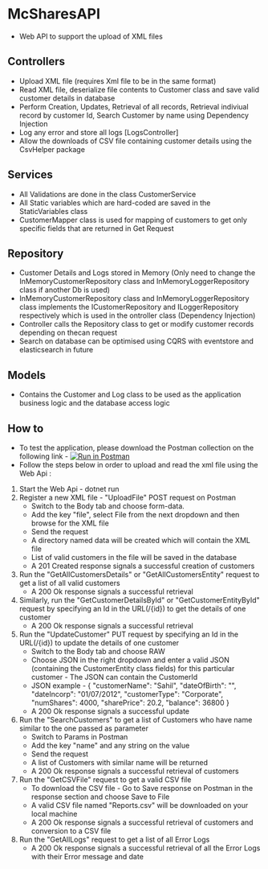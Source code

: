 # McSharesAPI
* Web API to support the upload of XML files

## Controllers
* Upload XML file (requires Xml file to be in the same format)
* Read XML file, deserialize file contents to Customer class and save valid customer details in database
* Perform Creation, Updates, Retrieval of all records, Retrieval indiviual record by customer Id, Search Customer by name using Dependency Injection
* Log any error and store all logs [LogsController]
* Allow the downloads of CSV file containing customer details using the CsvHelper package

## Services
* All Validations are done in the class CustomerService
* All Static variables which are hard-coded are saved in the StaticVariables class 
* CustomerMapper class is used for mapping of customers to get only specific fields that are returned in Get Request

## Repository
* Customer Details and Logs stored in Memory (Only need to change the InMemoryCustomerRepository class and InMemoryLoggerRepository class if another Db is used)
* InMemoryCustomerRepository class and InMemoryLoggerRepository class implements the ICustomerRepository and ILoggerRepository respectively which is used in the ontroller class (Dependency Injection)
* Controller calls the Repository class to get or modify customer records depending on thecan  request
* Search on database can be optimised using CQRS with eventstore and elasticsearch in future

## Models
* Contains the Customer and Log class to be used as the application business logic and the database access logic

## How to
* To test the application, please download the Postman collection on the following link - [![Run in Postman](https://run.pstmn.io/button.svg)](https://app.getpostman.com/run-collection/f9518d385e9b68e79eeb)
* Follow the steps below in order to upload and read the xml file using the Web Api :

1. Start the Web Api - dotnet run
1. Register a new XML file - "UploadFile" POST request on Postman 
   * Switch to the Body tab and choose form-data.
   * Add the key "file", select File from the next dropdown and then browse for the XML file 
   * Send the request
   * A directory named data will be created which will contain the XML file
   * List of valid customers in the file will be saved in the database
   * A 201 Created response signals a successful creation of customers
1. Run the "GetAllCustomersDetails" or "GetAllCustomersEntity" request to get a list of all valid customers
   * A 200 Ok response signals a successful retrieval
1. Similarly, run the "GetCustomerDetailsById" or "GetCustomerEntityById" request by specifying an Id in the URL(/{id}) to get the details of one customer
   * A 200 Ok response signals a successful retrieval
1. Run the "UpdateCustomer" PUT request by specifying an Id in the URL(/{id}) to update the details of one customer
   * Switch to the Body tab and choose RAW
   * Choose JSON in the right dropdown and enter a valid JSON (containing the CustomerEntity class fields) for this particular customer - The JSON can contain the CustomerId
   * JSON example - 
     {
      "customerName": "Sahil",
      "dateOfBirth": "",
      "dateIncorp": "01/07/2012",
      "customerType": "Corporate",
      "numShares": 4000,
      "sharePrice": 20.2,
      "balance": 36800
    }
   * A 200 Ok response signals a successful update
1. Run the "SearchCustomers" to get a list of Customers who have name similar to the one passed as parameter
   * Switch to Params in Postman 
   * Add the key "name" and any string on the value
   * Send the request
   * A list of Customers with similar name will be returned
   * A 200 Ok response signals a successful retrieval of customers
1. Run the "GetCSVFile" request to get a valid CSV file
   * To download the CSV file - Go to Save response on Postman in the response section and choose Save to File 
   * A valid CSV file named "Reports.csv" will be downloaded on your local machine
   * A 200 Ok response signals a successful retrieval of customers and conversion to a CSV file
1. Run the "GetAllLogs" request to get a list of all Error Logs
   * A 200 Ok response signals a successful retrieval of all the Error Logs with their Error message and date

